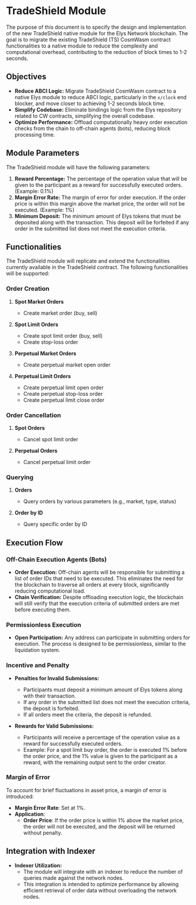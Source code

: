 # TradeShield Module

The purpose of this document is to specify the design and implementation of the new TradeShield native module for the Elys Network blockchain. The goal is to migrate the existing TradeShield (TS) CosmWasm contract functionalities to a native module to reduce the complexity and computational overhead, contributing to the reduction of block times to 1-2 seconds.

## Objectives

- **Reduce ABCI Logic:** Migrate TradeShield CosmWasm contract to a native Elys module to reduce ABCI logic, particularly in the `x/clock` end blocker, and move closer to achieving 1-2 seconds block time.
- **Simplify Codebase:** Eliminate bindings logic from the Elys repository related to CW contracts, simplifying the overall codebase.
- **Optimize Performance:** Offload computationally heavy order execution checks from the chain to off-chain agents (bots), reducing block processing time.

## Module Parameters

The TradeShield module will have the following parameters:

1. **Reward Percentage:** The percentage of the operation value that will be given to the participant as a reward for successfully executed orders. (Example: 0.1%)
2. **Margin Error Rate:** The margin of error for order execution. If the order price is within this margin above the market price, the order will not be executed. (Example: 1%)
3. **Minimum Deposit:** The minimum amount of Elys tokens that must be deposited along with the transaction. This deposit will be forfeited if any order in the submitted list does not meet the execution criteria.

## Functionalities

The TradeShield module will replicate and extend the functionalities currently available in the TradeShield contract. The following functionalities will be supported:

### Order Creation

1. **Spot Market Orders**

   - Create market order (buy, sell)

2. **Spot Limit Orders**

   - Create spot limit order (buy, sell)
   - Create stop-loss order

3. **Perpetual Market Orders**

   - Create perpetual market open order

4. **Perpetual Limit Orders**

   - Create perpetual limit open order
   - Create perpetual stop-loss order
   - Create perpetual limit close order

### Order Cancellation

1. **Spot Orders**

   - Cancel spot limit order

2. **Perpetual Orders**
   - Cancel perpetual limit order

### Querying

1. **Orders**

   - Query orders by various parameters (e.g., market, type, status)

2. **Order by ID**
   - Query specific order by ID

## Execution Flow

### Off-Chain Execution Agents (Bots)

- **Order Execution:** Off-chain agents will be responsible for submitting a list of order IDs that need to be executed. This eliminates the need for the blockchain to traverse all orders at every block, significantly reducing computational load.
- **Chain Verification:** Despite offloading execution logic, the blockchain will still verify that the execution criteria of submitted orders are met before executing them.

### Permissionless Execution

- **Open Participation:** Any address can participate in submitting orders for execution. The process is designed to be permissionless, similar to the liquidation system.

### Incentive and Penalty

- **Penalties for Invalid Submissions:**

  - Participants must deposit a minimum amount of Elys tokens along with their transaction.
  - If any order in the submitted list does not meet the execution criteria, the deposit is forfeited.
  - If all orders meet the criteria, the deposit is refunded.

- **Rewards for Valid Submissions:**
  - Participants will receive a percentage of the operation value as a reward for successfully executed orders.
  - Example: For a spot limit buy order, the order is executed 1% before the order price, and the 1% value is given to the participant as a reward, with the remaining output sent to the order creator.

### Margin of Error

To account for brief fluctuations in asset price, a margin of error is introduced:

- **Margin Error Rate**: Set at 1%.
- **Application**:
  - **Order Price**: If the order price is within 1% above the market price, the order will not be executed, and the deposit will be returned without penalty.

## Integration with Indexer

- **Indexer Utilization:**
  - The module will integrate with an indexer to reduce the number of queries made against the network nodes.
  - This integration is intended to optimize performance by allowing efficient retrieval of order data without overloading the network nodes.
